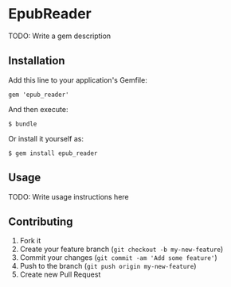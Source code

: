# EpubReader

TODO: Write a gem description

## Installation

Add this line to your application's Gemfile:

    gem 'epub_reader'

And then execute:

    $ bundle

Or install it yourself as:

    $ gem install epub_reader

## Usage

TODO: Write usage instructions here

## Contributing

1. Fork it
2. Create your feature branch (`git checkout -b my-new-feature`)
3. Commit your changes (`git commit -am 'Add some feature'`)
4. Push to the branch (`git push origin my-new-feature`)
5. Create new Pull Request
